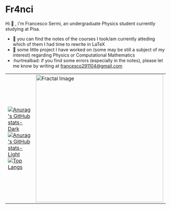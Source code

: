 # Fr4nci

Hi :wave: , 
i'm Francesco Sermi, an undergraduate Physics student currently studying at Pisa.
* :closed_book: you can find the notes of the courses I took/am currently atteding which of them I had time to rewrite in LaTeX
* :file_folder: some little project I have worked on (some may be still a subject of my interest) regarding Physics or Computational Mathematics
* :hurtrealbad: if you find some errors (especially in the notes), please let me know by writing at francesco291104@gmail.com


<table>
  <tr>
    <td>
      <div>
        <a href="https://github.com/anuraghazra/github-readme-stats#gh-dark-mode-only">
          <img src="https://github-readme-stats.vercel.app/api?username=fr4nci&show_icons=true&rank_icon=github&card_width=150&theme=discord_old_blurple#gh-dark-mode-only" alt="Anurag's GitHub stats-Dark"/>
        </a>
        <a href="https://github.com/anuraghazra/github-readme-stats#gh-light-mode-only">
          <img src="https://github-readme-stats.vercel.app/api?username=fr4nci&show_icons=true&rank_icon=github&card_width=150&theme=default#gh-light-mode-only" alt="Anurag's GitHub stats-Light"/>
        </a>
        <br>
        <a href="https://github.com/anuraghazra/github-readme-stats">
          <img src="https://github-readme-stats.vercel.app/api/top-langs/?username=fr4nci&layout=compact&card_width=435&theme=discord_old_blurple" alt="Top Langs"/>
        </a>
      </div>
    </td>
    <td>
      <img src="https://github.com/Fr4nci/frattali/blob/main/Immagini%20varie%20generate/immagine_zoom_burning_ship.png?raw=true" alt="Fractal Image" width="400"/>
    </td>
  </tr>
</table>






 
